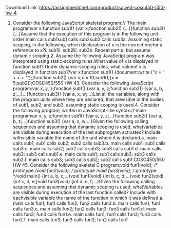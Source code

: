 Download Link: https://assignmentchef.com/product/solved-cosc450-550-hw-4
<br>
1. Consider the following JavaScript skeletal program:// The main programvar x;function sub1() {var x;function sub2() {…}}function sub3() {…}Assume that the execution of this program is in the following unit order:main calls sub1sub1 calls sub2sub2 calls sub3a. Assuming static scoping, in the following, which declaration of x is the correct onefor a reference to x?i. sub1ii. sub2iii. sub3b. Repeat part a, but assume dynamic scoping.2. Assume the following JavaScript program was interpreted using static-scoping rules.What value of x is displayed in function sub1? Under dynamic-scoping rules, what valueof x is displayed in function sub1?var x;function sub1() {document.write (“x = “ + x + “”);}function sub2() {var x;x = 10;sub1();}x = 5;sub2();COSC450/550 HW 43. Consider the following JavaScript program:var x, y, z;function sub1() {var a, y, z;function sub2() {var a, b, z;…}…}function sub3() {var a, x, w;…}List all the variables, along with the program units where they are declared, that arevisible in the bodies of sub1, sub2, and sub3, assuming static scoping is used.4. Consider the following program, written in JavaScript-like syntax:// main programvar x, y, z;function sub1() {var a, y, z;…}function sub2() {var a, b, z;…}function sub3() {var a, x, w;…}Given the following calling sequences and assuming that dynamic scoping is used, whatvariables are visible during execution of the last subprogram activated? Include withvisible variable the name of the unit where it is declared.a. main calls sub1; sub1 calls sub2; sub2 calls sub3.b. main calls sub1; sub1 calls sub3.c. main calls sub2; sub2 calls sub3; sub3 calls sub1.d. main calls sub3; sub3 calls sub1.e. main calls sub1; sub1 calls sub3; sub3 calls sub2.f. main calls sub3; sub3 calls sub2; sub2 calls sub1.COSC450/550 HW 45. Consider the following skeletal C program:void fun1(void); /* prototype */void fun2(void); /* prototype */void fun3(void); /* prototype */void main() {int a, b, c;…}void fun1(void) {int b, c, d;…}void fun2(void) {int c, d, e;}void fun3(void) {int d, e, f;…}Given the following calling sequences and assuming that dynamic scoping is used, whatVariables are visible during execution of the last function called? Include with eachvisible variable the name of the function in which it was defined.a. main calls fun1; fun1 calls fun2; fun2 calls fun3.b. main calls fun1; fun1 calls fun3.c. main calls fun2; fun2 calls fun3; fun3 calls fun1.d. main calls fun3; fun3 calls fun1.e. main calls fun1; fun1 calls fun3; fun3 calls fun2.f. main calls fun3; fun3 calls fun2; fun2 calls fun1.